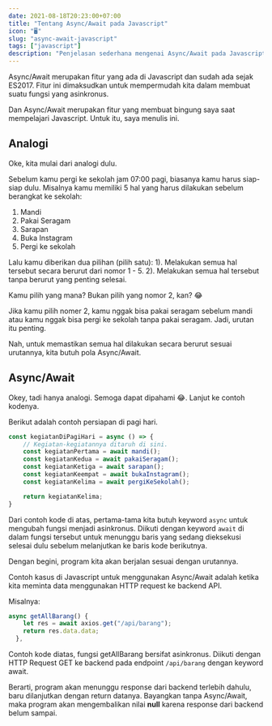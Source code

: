 ```yaml
---
date: 2021-08-18T20:23:00+07:00
title: "Tentang Async/Await pada Javascript"
icon: "🖥️"
slug: "async-await-javascript"
tags: ["javascript"]
description: "Penjelasan sederhana mengenai Async/Await pada Javascript."
---
```


Async/Await merupakan fitur yang ada di Javascript dan sudah ada sejak ES2017. Fitur ini dimaksudkan untuk mempermudah kita dalam membuat suatu fungsi yang asinkronus.

Dan Async/Await merupakan fitur yang membuat bingung saya saat mempelajari Javascript. Untuk itu, saya menulis ini.

## Analogi

Oke, kita mulai dari analogi dulu.

Sebelum kamu pergi ke sekolah jam 07:00 pagi, biasanya kamu harus siap-siap dulu. Misalnya kamu memiliki 5 hal yang harus dilakukan sebelum berangkat ke sekolah:

1. Mandi
2. Pakai Seragam
3. Sarapan
4. Buka Instagram
5. Pergi ke sekolah

Lalu kamu diberikan dua pilihan (pilih satu): 1). Melakukan semua hal tersebut secara berurut dari nomor 1 - 5. 2). Melakukan semua hal tersebut tanpa berurut yang penting selesai.

Kamu pilih yang mana? Bukan pilih yang nomor 2, kan? 😂

Jika kamu pilih nomer 2, kamu nggak bisa pakai seragam sebelum mandi atau kamu nggak bisa pergi ke sekolah tanpa pakai seragam. Jadi, urutan itu penting.

Nah, untuk memastikan semua hal dilakukan secara berurut sesuai urutannya, kita butuh pola Async/Await.

## Async/Await

Okey, tadi hanya analogi. Semoga dapat dipahami 😂. Lanjut ke contoh kodenya.

Berikut adalah contoh persiapan di pagi hari.

```javascript
const kegiatanDiPagiHari = async () => {
    // Kegiatan-kegiatannya ditaruh di sini.
    const kegiatanPertama = await mandi();
    const kegiatanKedua = await pakaiSeragam();
    const kegiatanKetiga = await sarapan();
    const kegiatanKeempat = await bukaInstagram();
    const kegiatanKelima = await pergiKeSekolah();

    return kegiatanKelima;
}
```

Dari contoh kode di atas, pertama-tama kita butuh keyword `async` untuk mengubah fungsi menjadi asinkronus. Diikuti dengan keyword `await` di dalam fungsi tersebut untuk menunggu baris yang sedang dieksekusi selesai dulu sebelum melanjutkan ke baris kode berikutnya.

Dengan begini, program kita akan berjalan sesuai dengan urutannya.

Contoh kasus di Javascript untuk menggunakan Async/Await adalah ketika kita meminta data menggunakan HTTP request ke backend API.

Misalnya:

```javascript
async getAllBarang() {
    let res = await axios.get("/api/barang");
    return res.data.data;
  },
```

Contoh kode diatas, fungsi getAllBarang bersifat asinkronus. Diikuti dengan HTTP Request GET ke backend pada endpoint `/api/barang` dengan keyword await.

Berarti, program akan menunggu response dari backend terlebih dahulu, baru dilanjutkan dengan return datanya. Bayangkan tanpa Async/Await, maka program akan mengembalikan nilai **null** karena response dari backend belum sampai.